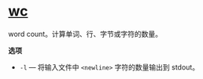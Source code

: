 # [wc](https://pubs.opengroup.org/onlinepubs/9699919799/utilities/wc.html#tag_20_154)

word count。计算单词、行、字节或字符的数量。

**选项**

- `-l` — 将输入文件中 `<newline>` 字符的数量输出到 stdout。
